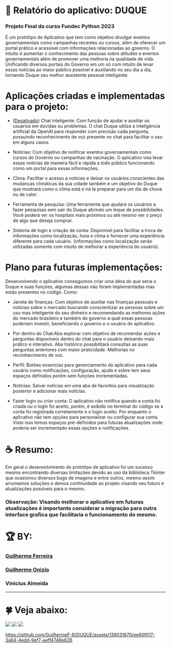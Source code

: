 
# :prince: Relatório do aplicativo: DUQUE
### Projeto Final do curso Fundec Python 2023 
É um protótipo de Aplicativo que tem como objetivo divulgar eventos governamentais como campanhas recentes ou cursos, além de oferecer um portal prático e acessível com informações relacionadas ao governo. 
O intuito é aumentar o conhecimento das pessoas sobre atitudes e eventos governamentais além de promover uma melhoria na qualidade de vida. 
Unificando diversos portais do Governo em um só com intuito de levar essas notícias ao maior público possível e auxiliando no seu dia a dia, tornando Duque seu melhor assistente pessoal inteligente.

# Aplicações criadas e implementadas para o projeto:

+ ([Desativado](https://github.com/GuilhermeF-R/DUQUE/blob/main/Chave%20de%20API%20desativada)) Chat inteligente: Com função de ajudar e auxiliar os usuários em dúvidas ou problemas. O chat Duque utiliza a inteligência artificial da OpenAI para responder com precisão cada pergunta, possuindo
reconhecimento de voz presente no chat para facilitar o uso em alguns casos.

+ Notícias: Com objetivo de notificar eventos governamentais como cursos do Governo ou campanhas de vacinação. O aplicativo visa 
levar essas notícias de maneira fácil e rápida a todo público funcionando como um portal para essas informações.

+ Clima: Facilitar o acesso a notícias e deixar os usuários conscientes das mudanças climáticas da sua cidade também é um objetivo do Duque que mostrará como o clima está e irá te preparar para um dia de chuva ou de calor.

+ Ferramenta de pesquisa: Uma ferramenta que ajudará os usuários a fazer pesquisas sem sair do Duque abrindo um leque de possibilidades. Você poderá ver os hospitais mais próximos ou até mesmo ver o preço de algo que deseja comprar.

+ Sistema de login e criação de conta: Disponível para facilitar a troca de informações como localização, hora e clima e fornecer uma experiência diferente para cada usuário.
(informações como localização serão utilizadas somente com intuito de melhorar a experiência do usuário).

# Plano para futuras implementações:
Desenvolvendo o aplicativo conseguimos criar uma ideia do que seria o Duque e suas funções, algumas dessas não foram implementadas mas estão presentes no código. Como:

+ Janela de finanças: Com objetivo de auxiliar nas finanças pessoais e notícias sobre o mercado buscando conscientizar as pessoas sobre um uso mas inteligente do seu dinheiro e recomendando as melhores ações do mercado brasileiro 
e também do governo a qual essas pessoas poderiam investir, beneficiando o governo e o usuário do aplicativo.

+ Por dentro do Chat:Aba explorar com objetivo de recomendar ações e perguntas disponíveis dentro do chat para o usuário deixando mais prático e interativo. Aba histórico possibilitará consultas as suas perguntas anteriores com maior praticidade.
Melhorias no reconhecimento de voz.

+ Perfil: Botões essencias para gerenciamento do aplicativo para cada usuário como notificações, configuração, ajuda e sobre tem seus espaços definidos porém sem funções incrementadas.

+ Notícias: Salvar notícias em uma aba de favoritos para visualização posterior e adicionar mais notícias. 

+ Fazer login ou criar conta: O aplicativo não notifica quando a conta foi criada ou o login foi aceito, porém, é exibido no terminal do código se a conta foi registrada corretamente e o login aceito.
Por enquanto o aplicativo não tem opções para personalizar ou configurar sua conta.
Visto isso temos espaços pré-definidos para futuras atualizações onde poderia ser incrementado essas opções e notificações.

# :coffee: Resumo:
Em geral o desenvolvimento do protótipo de aplicativo foi um sucesso mesmo encontrando diversas limitações devido ao uso da biblioteca Tkinter que ocasionou diversos bugs de imagens e entre outros, 
mesmo assim arrumamos soluções e demos continuidade ao projeto visando seu futuro e atualizações possíveis para o mesmo.

### Observação: Visando melhorar o aplicativo em futuras atualizações é importante considerar a migração para outra interface grafíca que facilitaria o funcionamento do mesmo. 

# :trophy: BY:
### [Guilherme Ferreira](https://github.com/GuilhermeF-R)
### [Guilherme Onizio](https://github.com/GuilhermeOnizio)
### Vinicius Almeida
------------------------------------------------------------------------------------------------------------------------------------------------------------------------------------------------------------------------------------------------------------------------------

# :four_leaf_clover: Veja abaixo:
<a href="https://www.instagram.com/devgferreira/" target="_blank"><img loading="lazy" src="https://img.shields.io/badge/-Instagram-%23E4405F?style=for-the-badge&logo=instagram&logoColor=white" target="_blank"></a>
<a href="https://www.linkedin.com/in/guilherme-ferreira-25738427a/" target="_blank"><img loading="lazy" src="https://img.shields.io/badge/-LinkedIn-%230077B5?style=for-the-badge&logo=linkedin&logoColor=white" target="_blank"></a> <a href="https://www.tiktok.com/@devgferreira" target="_blank"><img loading="lazy" src="https://img.shields.io/badge/-tiktok-617?style=for-the-badge&logo=tiktok" target="_blank"></a>  


https://github.com/GuilhermeF-R/DUQUE/assets/136031870/ee60f017-3a84-4edd-9ef7-aeff4749e626







